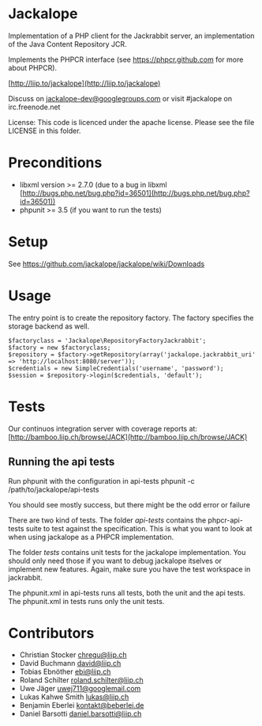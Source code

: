# Jackalope

Implementation of a PHP client for the Jackrabbit server, an implementation of
the Java Content Repository JCR.

Implements the PHPCR interface
(see https://phpcr.github.com for more about PHPCR).

[http://liip.to/jackalope](http://liip.to/jackalope)

Discuss on jackalope-dev@googlegroups.com
or visit #jackalope on irc.freenode.net

License: This code is licenced under the apache license.
Please see the file LICENSE in this folder.


# Preconditions

* libxml version >= 2.7.0 (due to a bug in libxml [http://bugs.php.net/bug.php?id=36501](http://bugs.php.net/bug.php?id=36501))
* phpunit >= 3.5 (if you want to run the tests)

# Setup

See https://github.com/jackalope/jackalope/wiki/Downloads

# Usage

The entry point is to create the repository factory. The factory specifies the
storage backend as well.

    $factoryclass = 'Jackalope\RepositoryFactoryJackrabbit';
    $factory = new $factoryclass;
    $repository = $factory->getRepository(array('jackalope.jackrabbit_uri' => 'http://localhost:8080/server'));
    $credentials = new SimpleCredentials('username', 'password');
    $session = $repository->login($credentials, 'default');


# Tests

Our continuos integration server with coverage reports at:
[http://bamboo.liip.ch/browse/JACK](http://bamboo.liip.ch/browse/JACK)


## Running the api tests

Run phpunit with the configuration in api-tests
phpunit -c /path/to/jackalope/api-tests

You should see mostly success, but there might be the odd error or failure

There are two kind of tests. The folder *api-tests* contains the
phpcr-api-tests suite to test against the specification.
This is what you want to look at when using jackalope as a PHPCR implementation.

The folder *tests* contains unit tests for the jackalope implementation.
You should only need those if you want to debug jackalope itselves or implement
new features. Again, make sure you have the test workspace in jackrabbit.

The phpunit.xml in api-tests runs all tests, both the unit and the api tests.
The phpunit.xml in tests runs only the unit tests.


# Contributors

* Christian Stocker <chregu@liip.ch>
* David Buchmann <david@liip.ch>
* Tobias Ebnöther <ebi@liip.ch>
* Roland Schilter <roland.schilter@liip.ch>
* Uwe Jäger <uwej711@googlemail.com>
* Lukas Kahwe Smith <lukas@liip.ch>
* Benjamin Eberlei <kontakt@beberlei.de>
* Daniel Barsotti <daniel.barsotti@liip.ch>
